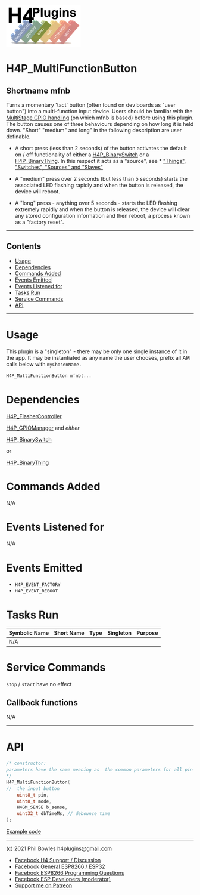 ![H4P Flyer](/assets/GPIOLogo.jpg) 

# H4P_MultiFunctionButton

## Shortname mfnb

Turns a momentary 'tact' button (often found on dev boards as "user button") into a multi-function input device. Users should be familiar with the [MultiStage GPIO handling](gpio.md#multistage) (on which mfnb is based) before using this plugin. The button causes one of three behaviours depending on how long it is held down. "Short" "medium" and long" in the following description are user definable.

* A short press (less than 2 seconds) of the button activates the default on / off functionality of either  a [H4P_BinarySwitch](things.md) or a [H4P_BinaryThing](things.md). In this respect it acts as a "source", see * ["Things", "Switches", "Sources" and "Slaves"](things.md)


* A "medium" press over 2 seconds (but less than 5 seconds) starts the associated LED flashing rapidly and when the button is released, the device will reboot.

* A "long" press - anything over 5 seconds - starts the LED flashing extremely rapidly and when the button is released, the device will clear any stored configuration information and then reboot, a process known as a "factory reset".
  
---

## Contents

* [Usage](#usage)
* [Dependencies](#dependencies)
* [Commands Added](#commands-added)
* [Events Emitted](#s-emitted)
* [Events Listened for](#s-listened-for)
* [Tasks Run](#tasks-run)
* [Service Commands](#service-commands)
* [API](#api)

---

# Usage

This plugin is a "singleton" - there may be only one single instance of it in the app. 
It may be instantiated as any name the user chooses, prefix all API calls below with `myChosenName.`

```cpp
H4P_MultiFunctionButton mfnb(...
```

# Dependencies

[H4P_FlasherController](h4fc.md)

[H4P_GPIOManager](h4gm.md)
and *either*

[H4P_BinarySwitch](things.md)

or

[H4P_BinaryThing](things.md)

# Commands Added

N/A

# Events Listened for

N/A

# Events Emitted

* `H4P_EVENT_FACTORY`
* `H4P_EVENT_REBOOT`

# Tasks Run

| Symbolic Name | Short Name | Type | Singleton | Purpose |
| :----------   | :--------- | :--- | :-------: | :---    |
|N/A| | | | |

# Service Commands

`stop` / `start` have no effect

## Callback functions

N/A

---

# API

```cpp
/* constructor:
parameters have the same meaning as  the common parameters for all pin strategies in GPIOManager
*/
H4P_MultiFunctionButton(
//  the input button
    uint8_t pin,
    uint8_t mode,
    H4GM_SENSE b_sense,
    uint32_t dbTimeMs, // debounce time
);
```

[Example code](../examples/XTRAS/H4P_SONOFF_Basic/H4P_SONOFF_Basic.ino)

---

(c) 2021 Phil Bowles h4plugins@gmail.com

* [Facebook H4  Support / Discussion](https://www.facebook.com/groups/444344099599131/)
* [Facebook General ESP8266 / ESP32](https://www.facebook.com/groups/2125820374390340/)
* [Facebook ESP8266 Programming Questions](https://www.facebook.com/groups/esp8266questions/)
* [Facebook ESP Developers (moderator)](https://www.facebook.com/groups/ESP8266/)
* [Support me on Patreon](https://patreon.com/esparto)